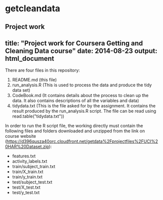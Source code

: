 getcleandata
============

Project work
---
title: "Project work for Coursera Getting and Cleaning Data course"
date: 2014-08-23
output: html_document
---

There are four files in this repository:

1. README.md (this file)
2. run_analysis.R (This is used to process the data and produce the tidy data set)
3. CodeBook.md (It contains details about the process to clean up the data. It also contains descriptions of all the variables and data)
4. tidydata.txt (This is the file asked for by the assignment. It contains the result produced by the run_analysis.R script. The file can be read using read.table("tidydata.txt"))

In order to run the R script file, the working directly must contain the following files and folders downloaded and unzipped from the link on course website (https://d396qusza40orc.cloudfront.net/getdata%2Fprojectfiles%2FUCI%20HAR%20Dataset.zip):

* features.txt
* activity_labels.txt
* train/subject_train.txt
* train/X_train.txt
* train/y_train.txt
* test/subject_test.txt
* test/X_test.txt
* test/y_test.txt

